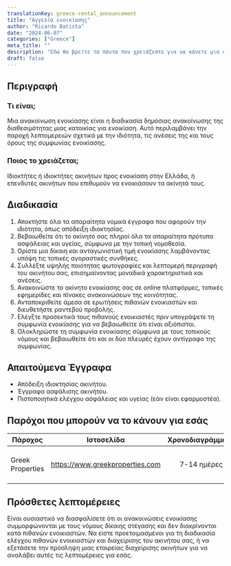 ```yaml
---
translationKey: greece-rental_announcement
title: "Αγγελία ενοικίασης"
author: "Ricardo Batista"
date: "2024-06-07"
categories: ["Greece"]
meta_title: ""
description: "Εδώ θα βρείτε τα πάντα που χρειάζεστε για να κάνετε μια επιτυχημένη αγγελία ενοικίασης στην Ελλάδα"
draft: false
---
```


## Περιγραφή
### Τι είναι;
Μια ανακοίνωση ενοικίασης είναι η διαδικασία δημόσιας ανακοίνωσης της διαθεσιμότητας μιας κατοικίας για ενοικίαση. Αυτό περιλαμβάνει την παροχή λεπτομερειών σχετικά με την ιδιότητα, τις ανέσεις της και τους όρους της συμφωνίας ενοικίασης.
### Ποιος το χρειάζεται;
Ιδιοκτήτες ή ιδιοκτήτες ακινήτων προς ενοικίαση στην Ελλάδα, ή επενδυτές ακινήτων που επιθυμούν να ενοικιάσουν τα ακίνητά τους.

## Διαδικασία
1. Αποκτήστε όλα τα απαραίτητα νομικά έγγραφα που αφορούν την ιδιότητα, όπως απόδειξη ιδιοκτησίας.
2. Βεβαιωθείτε ότι το ακίνητό σας πληροί όλα τα απαραίτητα πρότυπα ασφάλειας και υγείας, σύμφωνα με την τοπική νομοθεσία.
3. Ορίστε μια δίκαιη και ανταγωνιστική τιμή ενοικίασης λαμβάνοντας υπόψη τις τοπικές αγοραστικές συνθήκες.
4. Συλλέξτε υψηλής ποιότητας φωτογραφίες και λεπτομερή περιγραφή του ακινήτου σας, επισημαίνοντας μοναδικά χαρακτηριστικά και ανέσεις.
5. Ανακοινώστε το ακίνητο ενοικίασης σας σε online πλατφόρμες, τοπικές εφημερίδες και πίνακες ανακοινώσεων της κοινότητας.
6. Ανταποκριθείτε άμεσα σε ερωτήσεις πιθανών ενοικιαστών και διευθετήστε ραντεβού προβολής.
7. Ελέγξτε προσεκτικά τους πιθανούς ενοικιαστές πριν υπογράψετε τη συμφωνία ενοικίασης για να βεβαιωθείτε ότι είναι αξιόπιστοι.
8. Ολοκληρώστε τη συμφωνία ενοικίασης σύμφωνα με τους τοπικούς νόμους και βεβαιωθείτε ότι και οι δύο πλευρές έχουν αντίγραφο της συμφωνίας.

## Απαιτούμενα Έγγραφα
- Απόδειξη ιδιοκτησίας ακινήτου.
- Έγγραφα ασφάλισης ακινήτου.
- Πιστοποιητικά ελέγχου ασφάλειας και υγείας (εάν είναι εφαρμοστέα).

## Παρόχοι που μπορούν να το κάνουν για εσάς

| Πάροχος           |     Ιστοσελίδα                  |     Χρονοδιαγράμματα     |       Κόστος      |
| --------------    | ---------------------- |  :-------------:   | :-------------: |
| Greek Properties |  https://www.greekproperties.com |      7-14 ημέρες   |    Ποικίλει ανάλογα με το ακίνητο    |

## Πρόσθετες λεπτομέρειες
Είναι ουσιαστικό να διασφαλίσετε ότι οι ανακοινώσεις ενοικίασης συμμορφώνονται με τους νόμους δίκαιης στέγασης και δεν διακρίνονται κατά πιθανών ενοικιαστών. Να είστε προετοιμασμένοι για τη διαδικασία ελέγχου πιθανών ενοικιαστών και διαχείρισης του ακινήτου σας, ή να εξετάσετε την πρόσληψη μιας εταιρείας διαχείρισης ακινήτων για να αναλάβει αυτές τις λεπτομέρειες για εσάς.